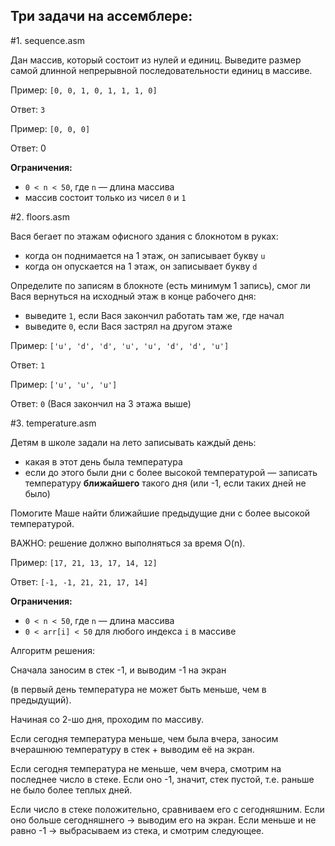 ## Три задачи на ассемблере:

#1. sequence.asm

Дан массив, который состоит из нулей и единиц. 
Выведите размер самой длинной непрерывной последовательности 
единиц в массиве.

Пример: `[0, 0, 1, 0, 1, 1, 1, 0]`

Ответ:  `3`

Пример: `[0, 0, 0]`

Ответ:  0

**Ограничения:**

- `0 < n < 50`, где `n` — длина массива
- массив состоит только из чисел `0` и `1`

#2. floors.asm

Вася бегает по этажам офисного здания с блокнотом в руках:

- когда он поднимается на 1 этаж, он записывает букву `u`
- когда он опускается  на 1 этаж, он записывает букву `d`

Определите по записям в блокноте (есть минимум 1 запись), смог ли Вася вернуться на исходный этаж в конце рабочего дня:

- выведите `1`, если Вася закончил работать там же, где начал
- выведите `0`, если Вася застрял на другом этаже

Пример: `['u', 'd', 'd', 'u', 'u', 'd', 'd', 'u']`

Ответ:  `1`

Пример: `['u', 'u', 'u']`

Ответ:  `0` (Вася закончил на 3 этажа выше)

#3. temperature.asm

Детям в школе задали на лето записывать каждый день:

- какая в этот день была температура
- если до этого были дни с более высокой температурой — записать температуру **ближайшего** такого дня (или -1, если таких дней не было)

Помогите Маше найти ближайшие предыдущие дни с более высокой температурой. 

ВАЖНО: решение должно выполняться за время O(n).

Пример: `[17, 21, 13, 17, 14, 12]`

Ответ:  `[-1, -1, 21, 21, 17, 14]`


**Ограничения:**

- `0 < n < 50`, где `n` — длина массива
- `0 < arr[i] < 50` для любого индекса `i` в массиве

Алгоритм решения:

Сначала заносим в стек -1, и выводим -1 на экран

(в первый день температура не может быть меньше, чем в предыдущий).

Начиная со 2-шо дня, проходим по массиву. 

Если сегодня температура меньше, чем была вчера,
заносим вчерашнюю температуру в стек + выводим её на экран.

Если сегодня температура не меньше, чем вчера, смотрим на последнее
число в стеке. Если оно -1, значит, стек пустой, т.е. раньше 
не было более теплых дней.

Если число в стеке положительно, сравниваем его с сегодняшним. 
Если оно больше сегодняшнего -> выводим его на экран.
Если меньше и не равно -1 -> выбрасываем из стека, и смотрим следующее.
